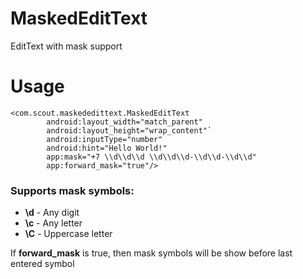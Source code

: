 # MaskedEditText
EditText with mask support

# Usage

```
<com.scout.maskededittext.MaskedEditText
        android:layout_width="match_parent"
        android:layout_height="wrap_content"`
        android:inputType="number"
        android:hint="Hello World!"
        app:mask="+7 \\d\\d\\d \\d\\d\\d-\\d\\d-\\d\\d"
        app:forward_mask="true"/>
```

### Supports mask symbols:
* **\d** - Any digit
* **\c** - Any letter
* **\C** - Uppercase letter

If **forward_mask** is true, then mask symbols will be show before last entered symbol
